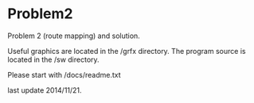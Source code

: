 Problem2
========

Problem 2 (route mapping) and solution.

Useful graphics are located in the /grfx directory.
The program source is located in the /sw directory.

Please start with /docs/readme.txt

last update 2014/11/21.
